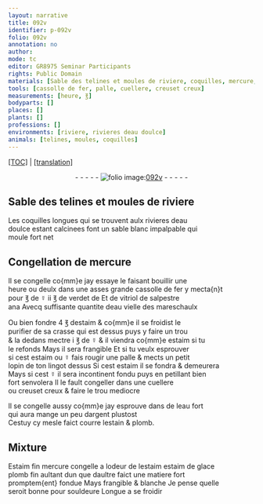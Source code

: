 ```yaml
---
layout: narrative
title: 092v
identifier: p-092v
folio: 092v
annotation: no
author:
mode: tc
editor: GR8975 Seminar Participants
rights: Public Domain
materials: [Sable des telines et moules de riviere, coquilles, mercure, fer, ☿, verdet, vitriol de salpestre ana, eau vielle des mareschaulx, estaim, crasse, eau fort, argent, estain, plomb, Estaim fin, estaim de glace, plomb fin, souldeure]
tools: [cassolle de fer, palle, cuellere, creuset creux]
measurements: [heure, ℥]
bodyparts: []
places: []
plants: []
professions: []
environments: [riviere, rivieres deau doulce]
animals: [telines, moules, coquilles]
---
```


<p><a href="{{ site.baseurl }}/diplomatic/">[TOC]</a> | <a href="{{ site.baseurl }}/texts/p-092v_tl/" target="_blank">[translation]</a></p><div class="folio" align="center">- - - - - <a href="http://gallica.bnf.fr/ark:/12148/btv1b10500001g/f190.image" target="_blank"><img src="https://cu-mkp.github.io/2017-workshop-edition/assets/photo-icon.png" alt="folio image: " style="display:inline-block; margin-bottom:-3px;"/>092v</a> - - - - - </div>  
  

## <span class="m">Sable des <span class="al">telines</span> et <span class="al">moules</span> de <span class="env">riviere</span></span>

 
Les <span class="al"><span class="m">coquilles</span></span> longues qui se trouvent aulx <span class="env">rivieres deau<br/> doulce</span> estant calcinees font un sable blanc impalpable qui<br/> moule fort net
 
 
  

## Congellation de <span class="m">mercure</span>

 
Il se congelle co{mm}e jay essaye le faisant bouillir une<br/> <span class="ms"><span class="tmp">heure</span></span> ou deulx dans une asses grande <span class="tl">cassolle de <span class="m">fer</span></span> y mecta{n}t<br/> pour <span class="ms">℥</span> de <span class="m">☿</span> ii <span class="ms">℥</span> de <span class="m">verdet</span> <span class="del">de</span> Et de <span class="m">vitriol de salpestre<br/> ana</span> Avecq suffisante quantite d<span class="m">eau vielle des mareschaulx</span>
 
Ou bien fondre 4 <span class="ms">℥</span> d<span class="m">estaim</span> & co{mm}e il se froidist le<br/> purifier de sa <span class="m">crasse</span> qui est dessus puys y faire un trou<br/> & la dedans mectre i <span class="ms">℥</span> de <span class="m">☿</span> & il viendra co{mm}e <span class="m">estaim</span> si tu<br/> le refonds Mays il sera frangible Et si tu veulx esprouver<br/> si cest <span class="m">estaim</span> ou <span class="m">☿</span> fais rougir une <span class="tl">palle</span> & mects un petit<br/> lopin de ton lingot dessus Si cest <span class="m">estaim</span> il se fondra & demeurera<br/> Mays si cest <span class="m">☿</span> il sera incontinent fondu puys en petillant bien<br/> fort senvolera Il le fault congeller dans une <span class="tl">cuellere</span><br/> ou <span class="tl">creuset creux</span> & faire le trou mediocre
 
Il se congelle aussy co{mm}e jay esprouve dans de l<span class="m">eau fort</span><br/> qui aura mange un peu d<span class="m">argent</span> plustost<br/> Cestuy cy mesle faict courre l<span class="m">estain</span> & <span class="m">plomb</span>.
 
 
  

## Mixture

 
<span class="m">Estaim fin</span> <span class="m">mercure</span> congelle a lodeur de l<span class="m">estaim</span> <span class="m">estaim de glace</span><br/> <span class="m">plomb fin</span> aultant dun que daultre faict une matiere fort<br/> promptem{ent} fondue Mays frangible & blanche Je pense quelle<br/> seroit bonne pour <span class="m">souldeure</span> Longue a se froidir
 
